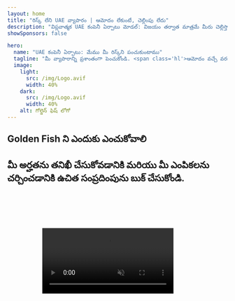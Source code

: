 ```yaml
---
layout: home
title: "రిస్క్ లేని UAE వ్యాపారం | ఆమోదం లేకుంటే, చెల్లింపు లేదు"
description: "విప్లవాత్మక UAE కంపెనీ ఏర్పాటు మోడల్: విజయం తర్వాత మాత్రమే మీరు చెల్లిస్తారు. 90%+ విజయ రేటుతో ప్రతి దశలో నిపుణ మార్గదర్శకత్వం."
showSponsors: false

hero:
  name: "UAE కంపెనీ ఏర్పాటు: మేము మీ రిస్క్‌ని పంచుకుంటాము"
  tagline: "మీ వ్యాపారాన్ని ప్రశాంతంగా పెంచుకోండి. <span class='hl'>ఆమోదం వచ్చే వరకు ఏజెంట్ ఫీజులు శూన్యం</span>. మీకు ఫలితాలు వచ్చేవరకు మాకు చెల్లింపులు లేవు."
  image:
    light:
      src: /img/Logo.avif
      width: 40%
    dark:
      src: /img/Logo.avif
      width: 40%
    alt: గోల్డెన్ ఫిష్ లోగో
---
```


<FeatureBlock :card="{
  title: 'మీ ప్రయోజనాలు — మా బాధ్యత',
  details: 'అనుకూల వ్యాపార వాతావరణాన్ని కోరుకునే అంతర్జాతీయ వ్యవసాయదారులు మరియు పెట్టుబడిదారులకు UAE అనేక ప్రయోజనాలను అందిస్తుంది. \n\n* తక్కువ పన్ను రేట్లు: కేవలం 9% కార్పొరేట్ పన్ను మరియు 5% VAT, వ్యక్తిగత ఆదాయపు పన్ను లేదు\n* 100% విదేశీ యాజమాన్యం: స్థానిక భాగస్వాములు లేకుండా మీ కంపెనీపై పూర్తి నియంత్రణ\n* కరెన్సీ నియంత్రణలు లేవు: నిర్బంధం లేని లాభాల స్వదేశానికి తరలింపు మరియు కరెన్సీ మార్పిడి\n\n[పూర్తి జాబితాను చూపించు](/uae-business/company-registration/benefits-problems#benefits-of-doing-business-in-the-uae)',
  link: '/uae-business/company-registration/benefits-problems#benefits-of-doing-business-in-the-uae',
  src: {
    light: '/img/iStock-2051326997.avif',
    dark: '/img/iStock-1448478309.jpg',
    width: '100%'
  },
  inversion: false
}" />

<FeatureBlock :card="{
  title: 'మనం కలిసి ఎదుర్కొనే సవాళ్లు',
  details: 'UAE అనేక ప్రయోజనాలను అందించినప్పటికీ, కార్యకలాపాలను స్థాపించేటప్పుడు సంభావ్య సవాళ్ల గురించి వ్యాపారాలు తెలుసుకోవాలి. \n\n* సంక్లిష్ట నియంత్రణ వాతావరణం: ఎమిరేట్లు మరియు free zone లలో వేర్వేరు నిబంధనలు\n* ఆర్థిక సబ్స్టెన్స్ అవసరాలు: కొన్ని కార్యకలాపాలకు స్థానిక సిబ్బంది మరియు భౌతిక కార్యాలయ స్థలం అవసరం\n* అధిక ప్రారంభ ఖర్చులు: రిజిస్ట్రేషన్ ఫీజులు, పత్రాలు మరియు తప్పనిసరి కార్యాలయ అద్దెలు\n\n[పూర్తి జాబితాను చూపించు](/uae-business/company-registration/benefits-problems#disadvantages-of-doing-business-in-the-uae)',
  link: '/uae-business/company-registration/benefits-problems#disadvantages-of-doing-business-in-the-uae',
  src: {
      light: '/img/iStock-1299393716.avif',
      dark: '/img/iStock-2149731304.avif',
    width: '100%'
  },
  inversion: true
}" />

<FeatureBlock :card="{
  title: 'పూర్తి మద్దతు: అడుగడుగునా మీతో',
  details: '**free zone, offshore, mainland, branch** లలో కంపెనీలను సెటప్ చేయడానికి పూర్తి మార్గదర్శి. \n\n* Free Zones మరియు Mainland లో 100% విదేశీ యాజమాన్యం అందుబాటులో ఉంది\n* తక్కువ పన్ను రేట్లు - కేవలం 9% కార్పొరేట్ పన్ను\n* కరెన్సీ నియంత్రణలు లేవు - సులభమైన మూలధన స్వదేశానికి తరలింపు\n\n[మరింత తెలుసుకోండి](/uae-business/company-registration/overview)',
  link: '/uae-business/company-registration/overview',
  src: {
    light: '/video/iStock-1204982076.mp4',
    dark: '/video/iStock-1269162753.mp4',
    width: '100%'
  },
  inversion: false
}" />

<FeatureCards :features="[
  {
    title: 'బ్యాంక్ ఖాతా తెరవడం',
    details: 'UAE విశ్వసనీయ బ్యాంకులతో వ్యాపార లేదా వ్యక్తిగత **బ్యాంక్ ఖాతాలను** సులభంగా తెరవండి.',
    items: [
      'ప్రభుత్వ ఆమోదాల కోసం ఎండ్-టు-ఎండ్ PRO సేవలు',
      'పూర్తి బ్యాంకింగ్ ప్యాకేజీ సెటప్',
      '96% విజయ రేటు'
    ],
    linkText: 'మరింత తెలుసుకోండి',
    link: '/uae-business/offer/banking/',
    icon: {
      light: '/img/iStock-2153786564.avif',
      dark: '/img/iStock-2166793628.avif',
      alt: 'బ్యాంకింగ్ సేవలు'
    }
  },
  {
    title: 'Golden Visa & నివాస అనుమతి',
    details: 'సజావుగా దరఖాస్తు ప్రక్రియతో దీర్ఘకాలిక నివాసం కోసం UAE **Golden Visa** పొందండి.',
    items: [
      '**ప్రతి 6 నెలలకు UAE ప్రవేశించాల్సిన అవసరం లేదు**',
      'అర్హత పరిస్థితులను కొనసాగించడంతో పునరుద్ధరణ ఎంపికతో 10 సంవత్సరాల చెల్లుబాటు',
      '92% విజయ రేటు'
    ],
    linkText: 'మరింత తెలుసుకోండి',
    link: '/uae-business/offer/golden-visa/',
    icon: {
      light: '/img/iStock-1312241253.avif',
      dark: '/img/ILONMASKID.webp',
      alt: 'వీసా సేవలు'
    }
  },
  {
    title: 'మా కార్పొరేట్ సేవలలో మరిన్ని అన్వేషించండి',
    details: '',
    items: [],
    linkText: 'మరింత తెలుసుకోండి',
    link: '../../company-registration/insights/incorporation-steps',
    icon: {
      light: '/img/iStock-473502112.avif',
      dark: '/img/iStock-1160827423.avif',
      alt: 'అదనపు సేవలు'
    }
  }
]" />

## Golden Fish ని ఎందుకు ఎంచుకోవాలి

<BenefitsList :features="[
  {
    icon: '🏢',
    title: 'స్థానిక UAE నిపుణత',
    text: 'దుబాయ్‌లోని అంకితభావంతో కూడిన నిపుణులు ప్రక్రియ అంతటా నిపుణ మార్గదర్శకత్వాన్ని అందిస్తారు.'
  },
  {
    icon: '📊',
    title: 'నిరూపించబడిన విజయ శాతం',
    text: 'మా ప్రీమియం ప్రాసెసింగ్ ద్వారా వందలాది వీసాలు, బ్యాంకు ఖాతాలు మరియు కంపెనీ రిజిస్ట్రేషన్‌లతో 90% కంటే ఎక్కువ ఆమోదం పొందాము.'
  },
  {
    icon: '💸',
    title: '**విజయం ఆధారిత రుసుములు**',
    text: '[ఆమోదం తర్వాత మాత్రమే చెల్లించండి](/uae-business/benefits/success-based-fees). దాచిన ఖర్చులు లేకుండా పూర్తి పారదర్శకత.'
  },
]" />

## మీ అర్హతను తనిఖీ చేసుకోవడానికి మరియు మీ ఎంపికలను చర్చించడానికి ఉచిత సంప్రదింపును బుక్ చేసుకోండి.

<video  autoplay muted playsinline style="padding: 80px" >
  <source src="/img/iStock-2185906461.mp4" type="video/mp4">
</video>

<ContactFormModal 
  formName="Golden Visa [offer]" 
  buttonText="ఉచిత సంప్రదింపును పొందండి" 
  categoryLabel="అవసరమైన మద్దతు స్థాయి: *" 
  categoryPlaceholderText="మీ మద్దతు స్థాయిని ఎంచుకోండి"
  messageLabel="మీ సంప్రదింపు కోసం మాకు సహాయపడండి (సిఫార్సు చేయబడింది)"
  messagePlaceholderText="మీ ప్రాధాన్యతలు, కుటుంబ సభ్యులు, కాలక్రమం, లేదా ఏవైనా నిర్దిష్ట ప్రశ్నల గురించి మాకు తెలియజేయండి"
  :services="[
  'ప్రాథమిక — అవసరమైన పత్రాలు మరియు సంప్రదింపులు మాత్రమే',
  'ప్రామాణిక — పూర్తి పత్రీకరణ మరియు ప్రధాన దశలలో మార్గదర్శకత్వం',
  'సమగ్ర — మీ నుండి కనిష్ట పాల్గొనడంతో పూర్తి-సేవా ప్రక్రియ నిర్వహణ',
  'కస్టమ్ — నిర్దిష్ట వివరాలు మరియు ప్రత్యేక అవసరాలను చర్చించవలసి ఉంది',
  ]"/>

<!-- <ImageGrid :images="[
  { src: '/img/ILONMASKID.webp', href: './immigration.md', alt: 'UAE ఇమ్మిగ్రేషన్' },
  { src: '/img/ILONMASKID.webp', href: './immigration.md', alt: 'UAE ఇమ్మిగ్రేషన్' },
]"/> -->